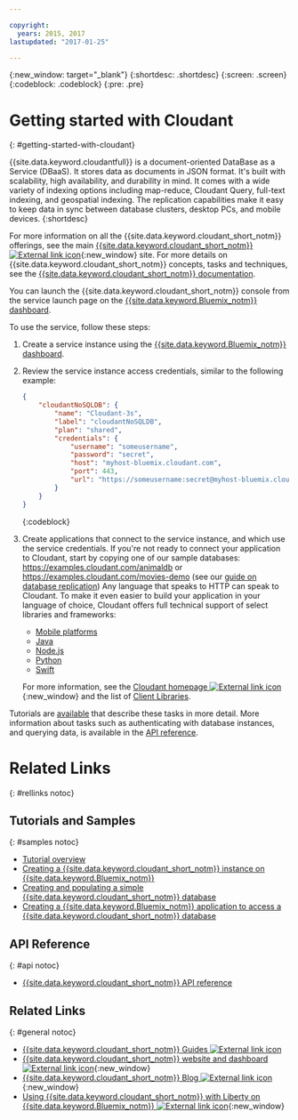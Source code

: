 ```yaml
---

copyright:
  years: 2015, 2017
lastupdated: "2017-01-25"

---
```


{:new_window: target="_blank"}
{:shortdesc: .shortdesc}
{:screen: .screen}
{:codeblock: .codeblock}
{:pre: .pre}

# Getting started with Cloudant
{: #getting-started-with-cloudant}

{{site.data.keyword.cloudantfull}} is a document-oriented DataBase as a Service (DBaaS).
It stores data as documents in JSON format.
It's built with scalability,
high availability,
and durability in mind.
It comes with a wide variety of indexing options including map-reduce,
Cloudant Query,
full-text indexing,
and geospatial indexing.
The replication capabilities make it easy to keep data in sync between database clusters,
desktop PCs,
and mobile devices.
{:shortdesc}

For more information on all the {{site.data.keyword.cloudant_short_notm}} offerings,
see the main [{{site.data.keyword.cloudant_short_notm}} ![External link icon](images/launch-glyph.svg "External link icon")](http://www.ibm.com/analytics/us/en/technology/cloud-data-services/cloudant/){:new_window} site.
For more details on {{site.data.keyword.cloudant_short_notm}} concepts,
tasks and techniques,
see the [{{site.data.keyword.cloudant_short_notm}} documentation](cloudant.html).

You can launch the {{site.data.keyword.cloudant_short_notm}} console from the service launch page on the
[{{site.data.keyword.Bluemix_notm}} dashboard](https://console.ng.bluemix.net/catalog/services/cloudant-nosql-db/).

To use the service,
follow these steps:

1.  Create a service instance using the
    [{{site.data.keyword.Bluemix_notm}} dashboard](https://console.ng.bluemix.net/catalog/services/cloudant-nosql-db/).
2.  Review the service instance access credentials,
    similar to the following example:
    ```json
    {
        "cloudantNoSQLDB": {
            "name": "Cloudant-3s",
            "label": "cloudantNoSQLDB",
            "plan": "shared",
            "credentials": {
                "username": "someusername",
                "password": "secret",
                "host": "myhost-bluemix.cloudant.com",
                "port": 443,
                "url": "https://someusername:secret@myhost-bluemix.cloudant.com"
            }
        }
    }
    ```
    {:codeblock}
3.  Create applications that connect to the service instance,
    and which use the service credentials.
    If you're not ready to connect your application to Cloudant, start by copying one of our sample databases:  https://examples.cloudant.com/animaldb or https://examples.cloudant.com/movies-demo (see our [guide on database replication](https://console.ng.bluemix.net/docs/services/Cloudant/guides/replication_guide.html#replication))
    Any language that speaks to HTTP can speak to Cloudant. To make it even easier to build your application in your language of choice, Cloudant offers full technical support of select libraries and frameworks:
    -   [Mobile platforms](libraries/supported.html#mobile)
    -   [Java](libraries/supported.html#java)
    -   [Node.js](libraries/supported.html#node-js)
    -   [Python](libraries/supported.html#python)
    -   [Swift](libraries/supported.html#swift)

    For more information,
    see the [Cloudant homepage ![External link icon](images/launch-glyph.svg "External link icon")](http://www.ibm.com/analytics/us/en/technology/cloud-data-services/cloudant/){:new_window}
    and the list of [Client Libraries](libraries/index.html).

Tutorials are [available](tutorials/index.html) that describe these tasks in more detail.
More information about tasks such as authenticating with database instances,
and querying data,
is available in the [API reference](api/index.html).

<!--

<ol>
<li>Create a service instance by using either the Bluemix dashboard,
or the CloudFoundry command line interface.
<p>To create an instance by using the dashboard,
follow these steps:
<ol>
<li>Log on to Bluemix.</li>
<li>On the dashboard,
click the '<code>Work With Data</code>' link on the Data &amp; Analytics panel.</li>
<li>Click the '<code>New Service</code>' button.</li>
<li>In the list of services,
click the {{site.data.keyword.cloudant}} button.</li>
<li>On the {{site.data.keyword.cloudant}} information page,
click the '<code>Choose {{site.data.keyword.cloudant}}</code>' button.</li>
<li>On the {{site.data.keyword.cloudant}} catalog page,
complete the details for the service you require.
Click the '<code>Create</code>' button when you are ready to proceed.</li>
<li>When the Cloudant instance has been created,
you are presented with the dashboard for that instance.
Click the '<code>Service Credentials</code>' link to see all the details you require to access your instance.</li>
</ol>
</p>
<p>To create an instance by using the CloudFoundry command line interface,
follow these steps:
<ol>
<li>Install the CloudFoundry <code>cf</code> tool on your system.
Instructions on how to do that can be found in the <a href="https://console.ng.bluemix.net/docs/cli/index.html">Bluemix CLI and dev tools guide</a>.</li>
<li>Create a new service instance using the command:<br/>
<pre><code>cf create-service</code></pre></li>
<li>You are presented with a list of available services.
Choose one of the services.
Enter a unique instance name and plan for the service.
A random name is suggested for the instance,
but you can change it to something else if you prefer.</li>
<li>After creating the service,
you can get a list of all the services created:<br/>
<pre><code>cf services</code></pre></li>
<li>You must bind a service to your application before you can use the service.
Do this using the command:<br/>
<pre><code>cf bind-service</code></pre>
From the resulting list,
select one of the applications,
and one of the services.
The <code>cf</code> command notifies you when the binding action succeeds.</li>
</ol>
</p>
</li>
<li><p>After creating a service instance, JSON data similar to the following example is displayed.
The data can also be viewed in the Bluemix dashboard.<br/>
<pre><code>{
  "cloudantNoSQLDB": {
    "name": "Cloudant-3s",
    "label": "cloudantNoSQLDB",
    "plan": "shared",
    "credentials": {
      "username": "someusername",
      "password": "secret",
      "host": "myhost-bluemix.cloudant.com",
      "port": 443,
      "url": "https://someusername:secret@myhost-bluemix.cloudant.com"
    }
  }
}</code></pre></p>
{: screen}
<p>The data is also added to the <code>VCAP_SERVICES</code> environment variable of any Bluemix application the service is bound to.</p>
<p>Service credentials are stored in a JSON object that contains the following fields:
<ul>
<li><code>key</code>: The name of the service (cloudantNoSQLDB)</li>
<li><code>name</code>: The user provided name of the service instance</li>
<li><code>host</code>: The host name of the server</li>
<li><code>port</code>: The port number the service is running on, usually 443</li>
<li><code>username</code>: The user name for authentication</li>
<li><code>password</code>: The password for authentication</li>
<li><code>url</code>: The URL of the service instance</li>
</ul></li>
<li><p>In your Bluemix applications, read the credentials from the <code>VCAP_SERVICES</code> environment variable.</p>
<p>In applications that run outside of Bluemix or in a different geographical region within Bluemix,
you can retrieve the credentials
from the Bluemix dashboard and add them to your application's configuration.</p>
</li>
<li>To access the database, the basic mechanism is to send requests to the host and port via HTTPS.
Each request must include the user name and password to enable authentication.
Your requests can be sent by using various application languages and platforms,
including:
<ul>
<li><a href="https://github.com/cloudant/sync-android">Android</a></li>
<li><a href="https://github.com/cloudant/CDTDatastore">Apple iOS</a></li>
<li><a href="https://github.com/cloudant/java-cloudant">Java</a></li>
<li><a href="https://github.com/cloudant/objective-cloudant">Objective C and Swift</a></li>
<li><a href="https://github.com/cloudant/python-cloudant">Python</a></li>
</ul>
... and many others.
For more information,
see the <a href="http://www.ibm.com/analytics/us/en/technology/cloud-data-services/cloudant/">Cloudant homepage</a>
and the list of <a href="libraries/index.html">Client Libraries</a>.
</li>
<li>When your application is ready,
you can deploy it to the Bluemix environment for verification.
To deploy an application,
use the command:<br/>
<pre><code>cf push</code></pre></li>
<li>To unbind a service instance from an application,
use the command:<br/>
<pre><code>cf unbind-service</code></pre></li>
<li>To delete a service instance,
use the command:<br/>
<pre><code>cf delete-service</code></pre></li>
</ol>

More information about authenticating to the database and making requests is available
in the [API reference](api/index.html).

-->

# Related Links
{: #rellinks notoc}

## Tutorials and Samples
{: #samples notoc}

*   [Tutorial overview](tutorials/index.html)
*   [Creating a {{site.data.keyword.cloudant_short_notm}} instance on {{site.data.keyword.Bluemix_notm}}](tutorials/create_service.html)
*   [Creating and populating a simple {{site.data.keyword.cloudant_short_notm}} database](tutorials/create_database.html)
*   [Creating a {{site.data.keyword.Bluemix_notm}} application to access a {{site.data.keyword.cloudant_short_notm}} database](tutorials/create_bmxapp.html)

## API Reference
{: #api notoc}

*   [{{site.data.keyword.cloudant_short_notm}} API reference](api/index.html)

## Related Links
{: #general notoc}

*   [{{site.data.keyword.cloudant_short_notm}} Guides ![External link icon](images/launch-glyph.svg "External link icon")](guides/index.html)
*   [{{site.data.keyword.cloudant_short_notm}} website and dashboard ![External link icon](images/launch-glyph.svg "External link icon")](https://cloudant.com/){:new_window}
*   [{{site.data.keyword.cloudant_short_notm}} Blog ![External link icon](images/launch-glyph.svg "External link icon")](https://cloudant.com/blog){:new_window}
*   [Using {{site.data.keyword.cloudant_short_notm}} with Liberty on {{site.data.keyword.Bluemix_notm}} ![External link icon](images/launch-glyph.svg "External link icon")](https://developer.ibm.com/bluemix/2014/07/08/cloudant_on_bluemix/){:new_window}
